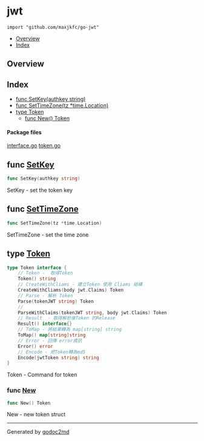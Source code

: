 

# jwt
`import "github.com/maxjkfc/go-jwt"`

* [Overview](#pkg-overview)
* [Index](#pkg-index)

## <a name="pkg-overview">Overview</a>



## <a name="pkg-index">Index</a>
* [func SetKey(authkey string)](#SetKey)
* [func SetTimeZone(tz *time.Location)](#SetTimeZone)
* [type Token](#Token)
  * [func New() Token](#New)


#### <a name="pkg-files">Package files</a>
[interface.go](/src/github.com/maxjkfc/go-jwt/interface.go) [token.go](/src/github.com/maxjkfc/go-jwt/token.go) 





## <a name="SetKey">func</a> [SetKey](/src/target/token.go?s=2294:2321#L105)
``` go
func SetKey(authkey string)
```
SetKey - set the token key



## <a name="SetTimeZone">func</a> [SetTimeZone](/src/target/token.go?s=2384:2419#L110)
``` go
func SetTimeZone(tz *time.Location)
```
SetTimeZone - set the time zone




## <a name="Token">type</a> [Token](/src/target/interface.go?s=84:613#L1)
``` go
type Token interface {
    // Token -  取得Token
    Token() string
    // CreateWithCliams - 建立Token 使用 Cliams 結構
    CreateWithCliams(body jwt.Claims) Token
    // Parse - 解析 Token
    Parse(tokenJWT string) Token
    //
    ParseWithClaims(tokenJWT string, body jwt.Claims) Token
    // Result  - 取得解析後Token 的Release
    Result() interface{}
    // ToMap - 將結果轉為 map[string] string
    ToMap() map[string]string
    // Error - 回傳 error資訊
    Error() error
    // Encode - 把Token轉為md5
    Encode(jwtToken string) string
}
```
Token - Command for token







### <a name="New">func</a> [New](/src/target/token.go?s=419:435#L21)
``` go
func New() Token
```
New - new token struct









- - -
Generated by [godoc2md](http://godoc.org/github.com/davecheney/godoc2md)
